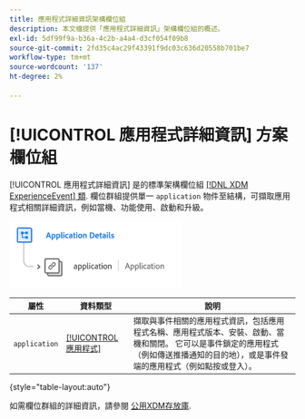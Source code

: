 ```yaml
---
title: 應用程式詳細資訊架構欄位組
description: 本文檔提供「應用程式詳細資訊」架構欄位組的概述。
exl-id: 5df99f9a-b36a-4c2b-a4a4-d3cf054f09b8
source-git-commit: 2fd35c4ac29f43391f9dc03c636d20558b701be7
workflow-type: tm+mt
source-wordcount: '137'
ht-degree: 2%

---
```


# [!UICONTROL 應用程式詳細資訊] 方案欄位組

[!UICONTROL 應用程式詳細資訊] 是的標準架構欄位組 [[!DNL XDM ExperienceEvent] 類](../../classes/experienceevent.md). 欄位群組提供單一 `application` 物件至結構，可擷取應用程式相關詳細資訊，例如當機、功能使用、啟動和升級。

![](../../images/field-groups/application-details.png)

| 屬性 | 資料類型 | 說明 |
| --- | --- | --- |
| `application` | [[!UICONTROL 應用程式]](../../data-types/financial-account.md) | 擷取與事件相關的應用程式資訊，包括應用程式名稱、應用程式版本、安裝、啟動、當機和關閉。 它可以是事件鎖定的應用程式（例如傳送推播通知的目的地），或是事件發端的應用程式（例如點按或登入）。 |

{style="table-layout:auto"}

如需欄位群組的詳細資訊，請參閱 [公用XDM存放庫](https://github.com/adobe/xdm/blob/master/docs/reference/fieldgroups/experience-event/experienceevent-application.schema.json).
